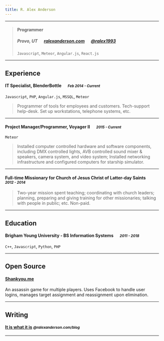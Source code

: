 ```yaml
---
title: R. Alex Anderson
---
```


---

> #### Programmer
> #####  Provo, UT &emsp; [ralexanderson.com][homepage] &emsp; [@ralex1993][twitter]
> `Javascript`, `Meteor`, `Angular.js`, `React.js`

---
## Experience
#### IT Specialist, BlenderBottle &emsp; <small>*Feb 2014 - Current*</small>
`Javascript`, `PHP`, `Angular.js`, `MSSQL`, `Meteor`
> Programmer of tools for employees and customers. Tech-support help-desk. Set up workstations, telephone systems, etc.

---
#### Project Manager/Programmer, Voyager II &emsp; <small>*2015 - Current*</small>
`Meteor`
> Installed computer controlled hardware and software components, including DMX controlled lights, AVB controlled sound mixer & speakers, camera system, and video system; Installed networking infrastructure and configured computers for starship simulator.

---
#### Full-time Missionary for Church of Jesus Christ of Latter-day Saints &emsp; <small>*2012 - 2014*</small>
> Two-year mission spent teaching; coordinating with church leaders; planning, preparing and  giving training for other missionaries; talking with people in public; etc. Non-paid.

---
## Education
#### Brigham Young University - BS Information Systems &emsp; <small>*2011 - 2018*</small>
`C++`, `Javascript`, `Python`, `PHP`

---
## Open Source
#### [Shankyou.me](http://shankyou.me)
An assassin game for multiple players. Uses Facebook to handle user logins, manages target assignment and reassignment upon elimination.

---
## Writing

#### [It is what it is](http://ralexanderson.com/blog) *<small>@ralexanderson.com/blog</small>*

---

[homepage]: http://ralexanderson.com
[twitter]: https://twitter.com/ralex1993
[twit]: http://cdn-careers.sstatic.net/careers/Img/icon-twitter.png?v=b1bd58ad2034